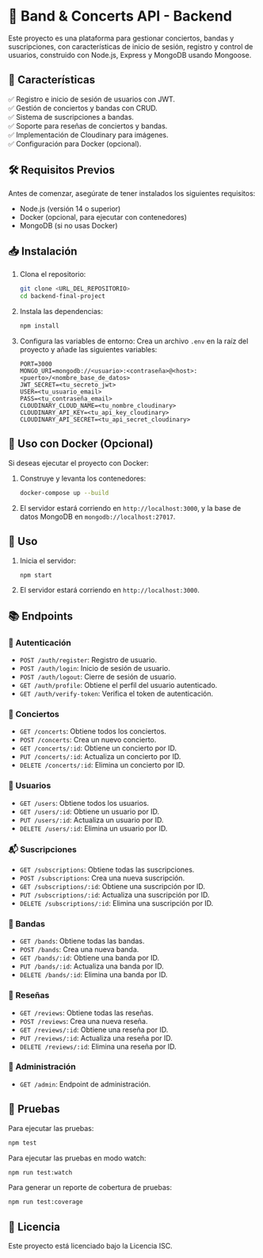 # 🎸 Band & Concerts API - Backend

Este proyecto es una plataforma para gestionar conciertos, bandas y suscripciones, con características de inicio de sesión, registro y control de usuarios, construido con Node.js, Express y MongoDB usando Mongoose.

## 📌 Características
✅ Registro e inicio de sesión de usuarios con JWT.  
✅ Gestión de conciertos y bandas con CRUD.  
✅ Sistema de suscripciones a bandas.  
✅ Soporte para reseñas de conciertos y bandas.  
✅ Implementación de Cloudinary para imágenes.  
✅ Configuración para Docker (opcional).  

## 🛠️ Requisitos Previos

Antes de comenzar, asegúrate de tener instalados los siguientes requisitos:

- Node.js (versión 14 o superior)
- Docker (opcional, para ejecutar con contenedores)
- MongoDB (si no usas Docker)

## 📥 Instalación

1. Clona el repositorio:
   ```bash
   git clone <URL_DEL_REPOSITORIO>
   cd backend-final-project
   ```

2. Instala las dependencias:
   ```bash
   npm install
   ```

3. Configura las variables de entorno:
   Crea un archivo `.env` en la raíz del proyecto y añade las siguientes variables:
   ```env
   PORT=3000
   MONGO_URI=mongodb://<usuario>:<contraseña>@<host>:<puerto>/<nombre_base_de_datos>
   JWT_SECRET=<tu_secreto_jwt>
   USER=<tu_usuario_email>
   PASS=<tu_contraseña_email>
   CLOUDINARY_CLOUD_NAME=<tu_nombre_cloudinary>
   CLOUDINARY_API_KEY=<tu_api_key_cloudinary>
   CLOUDINARY_API_SECRET=<tu_api_secret_cloudinary>
   ```

## 🐳 Uso con Docker (Opcional)

Si deseas ejecutar el proyecto con Docker:

1. Construye y levanta los contenedores:
   ```bash
   docker-compose up --build
   ```

2. El servidor estará corriendo en `http://localhost:3000`, y la base de datos MongoDB en `mongodb://localhost:27017`.

## 🚀 Uso

1. Inicia el servidor:
   ```bash
   npm start
   ```

2. El servidor estará corriendo en `http://localhost:3000`.

## 📚 Endpoints

### 🔐 Autenticación
- `POST /auth/register`: Registro de usuario.
- `POST /auth/login`: Inicio de sesión de usuario.
- `POST /auth/logout`: Cierre de sesión de usuario.
- `GET /auth/profile`: Obtiene el perfil del usuario autenticado.
- `GET /auth/verify-token`: Verifica el token de autenticación.

### 🎤 Conciertos
- `GET /concerts`: Obtiene todos los conciertos.
- `POST /concerts`: Crea un nuevo concierto.
- `GET /concerts/:id`: Obtiene un concierto por ID.
- `PUT /concerts/:id`: Actualiza un concierto por ID.
- `DELETE /concerts/:id`: Elimina un concierto por ID.

### 👥 Usuarios
- `GET /users`: Obtiene todos los usuarios.
- `GET /users/:id`: Obtiene un usuario por ID.
- `PUT /users/:id`: Actualiza un usuario por ID.
- `DELETE /users/:id`: Elimina un usuario por ID.

### 📬 Suscripciones
- `GET /subscriptions`: Obtiene todas las suscripciones.
- `POST /subscriptions`: Crea una nueva suscripción.
- `GET /subscriptions/:id`: Obtiene una suscripción por ID.
- `PUT /subscriptions/:id`: Actualiza una suscripción por ID.
- `DELETE /subscriptions/:id`: Elimina una suscripción por ID.

### 🎸 Bandas
- `GET /bands`: Obtiene todas las bandas.
- `POST /bands`: Crea una nueva banda.
- `GET /bands/:id`: Obtiene una banda por ID.
- `PUT /bands/:id`: Actualiza una banda por ID.
- `DELETE /bands/:id`: Elimina una banda por ID.

### 📝 Reseñas
- `GET /reviews`: Obtiene todas las reseñas.
- `POST /reviews`: Crea una nueva reseña.
- `GET /reviews/:id`: Obtiene una reseña por ID.
- `PUT /reviews/:id`: Actualiza una reseña por ID.
- `DELETE /reviews/:id`: Elimina una reseña por ID.

### 🔧 Administración
- `GET /admin`: Endpoint de administración.

## 🧪 Pruebas

Para ejecutar las pruebas:
```bash
npm test
```

Para ejecutar las pruebas en modo watch:
```bash
npm run test:watch
```

Para generar un reporte de cobertura de pruebas:
```bash
npm run test:coverage
```

## 📄 Licencia

Este proyecto está licenciado bajo la Licencia ISC.
